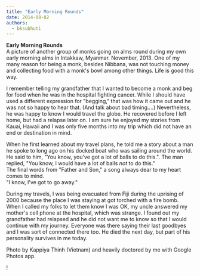 ```yaml
---
title: "Early Morning Rounds"
date: 2014-08-02
authors: 
  - bksubhuti
---
```


**Early Morning Rounds**  
A picture of another group of monks going on alms round during my own early morning alms in Intakkaw, Myanmar. November, 2013. One of my many reason for being a monk, besides Nibbana, was not touching money and collecting food with a monk's bowl among other things. Life is good this way.  
  
I remember telling my grandfather that I wanted to become a monk and beg for food when he was in the hospital fighting cancer. While I should have used a different expression for "begging," that was how it came out and he was not so happy to hear that. (And talk about bad timing....) Nevertheless, he was happy to know I would travel the globe. He recovered before I left home, but had a relapse later on. I am sure he enjoyed my stories from Kauai, Hawaii and I was only five months into my trip which did not have an end or destination in mind.  
  
When he first learned about my travel plans, he told me a story about a man he spoke to long ago on his docked boat who was sailing around the world. He said to him, "You know, you've got a lot of balls to do this.". The man replied, "You know, I would have a lot of balls _not_ to do this."  
The final words from "Father and Son," a song always dear to my heart comes to mind.  
"I know, I've got to go away."  
  
During my travels, I was being evacuated from Fiji during the uprising of 2000 because the place I was staying at got torched with a fire bomb. When I called my folks to let them know I was OK, my uncle answered my mother's cell phone at the hospital, which was strange. I found out my grandfather had relapsed and he did not want me to know so that I would continue with my journey. Everyone was there saying their last goodbyes and I was sort of connected there too. He died the next day, but part of his personality survives in me today.  
  
Photo by Kappiya Thinh (Vietnam) and heavily doctored by me with Google Photos app.﻿

!

